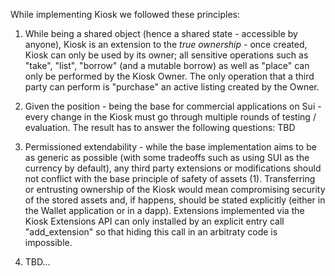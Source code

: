 While implementing Kiosk we followed these principles:

1. While being a shared object (hence a shared state - accessible by anyone), Kiosk is an extension to the *true ownership* - once created, Kiosk can only be used by its owner; all sensitive operations such as "take", "list", "borrow" (and a mutable borrow) as well as "place" can only be performed by the Kiosk Owner. The only operation that a third party can perform is "purchase" an active listing created by the Owner.
   
2. Given the position - being the base for commercial applications on Sui - every change in the Kiosk must go through multiple rounds of testing / evaluation. The result has to answer the following questions: TBD
   
3. Permissioned extendability - while the base implementation aims to be as generic as possible (with some tradeoffs such as using SUI as the currency by default), any third party extensions or modifications should not conflict with the base principle of safety of assets (1). Transferring or entrusting ownership of the Kiosk would mean compromising security of the stored assets and, if happens, should be stated explicitly (either in the Wallet application or in a dapp). Extensions implemented via the Kiosk Extensions API can only installed by an explicit entry call "add_extension" so that hiding this call in an arbitraty code is impossible. 
   
4. TBD...